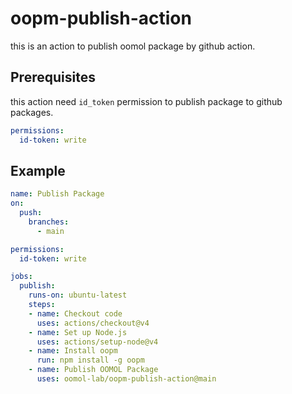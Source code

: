 # oopm-publish-action

this is an action to publish oomol package by github action.

## Prerequisites

this action need `id_token` permission to publish package to github packages.

```yaml
permissions:
  id-token: write
```

## Example

```yaml
name: Publish Package
on:
  push:
    branches:
      - main

permissions:
  id-token: write

jobs:
  publish:
    runs-on: ubuntu-latest
    steps:
    - name: Checkout code
      uses: actions/checkout@v4
    - name: Set up Node.js
      uses: actions/setup-node@v4
    - name: Install oopm
      run: npm install -g oopm
    - name: Publish OOMOL Package
      uses: oomol-lab/oopm-publish-action@main
```

